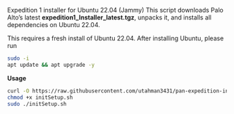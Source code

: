 Expedition 1 installer for Ubuntu 22.04 (Jammy)
This script downloads Palo Alto’s latest **expedition1_Installer_latest.tgz**, unpacks it, and installs all dependencies on Ubuntu 22.04.

This requires a fresh install of Ubuntu 22.04.  After installing Ubuntu, please run

```bash
sudo -i
apt update && apt upgrade -y
```
**Usage**

```bash
curl -O https://raw.githubusercontent.com/utahman3431/pan-expedition-installer/main/initSetup.sh
chmod +x initSetup.sh
sudo ./initSetup.sh
```
